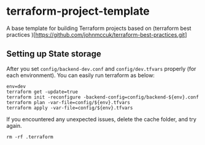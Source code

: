 # terraform-project-template

A base template for building Terraform projects based on (terraform best practices
)[https://github.com/johnmccuk/terraform-best-practices.git]

## Setting up State storage

After you set `config/backend-dev.conf` and `config/dev.tfvars` properly (for each environment). You can easily run terraform as below:

```
env=dev
terraform get -update=true
terraform init -reconfigure -backend-config=config/backend-${env}.conf
terraform plan -var-file=config/${env}.tfvars
terraform apply -var-file=config/${env}.tfvars
```

If you encountered any unexpected issues, delete the cache folder, and try again.

`rm -rf .terraform`
